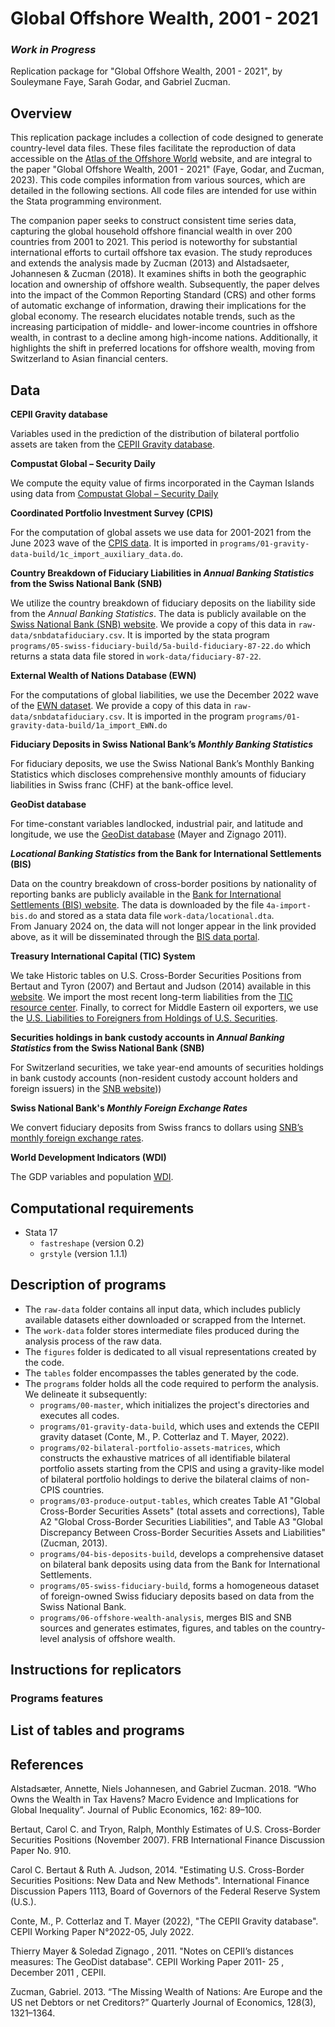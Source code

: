 # Global Offshore Wealth, 2001 - 2021 
### *Work in Progress*

Replication package for "Global Offshore Wealth, 2001 - 2021", by Souleymane Faye, Sarah Godar, and Gabriel Zucman.

## Overview 
This replication package includes a collection of code designed to generate country-level data files. These files facilitate the reproduction of data accessible on the [Atlas of the Offshore World](https://atlas-offshore.world/) website, and are integral to the paper "Global Offshore Wealth, 2001 - 2021" (Faye, Godar, and Zucman, 2023). This code compiles information from various sources, which are detailed in the following sections. All code files are intended for use within the Stata programming environment.

The companion paper seeks to construct consistent time series data, capturing the global household offshore financial wealth in over 200 countries from 2001 to 2021. This period is noteworthy for substantial international efforts to curtail offshore tax evasion. The study reproduces and extends the analysis made by Zucman (2013) and Alstadsaeter, Johannesen & Zucman (2018). It examines shifts in both the geographic location and ownership of offshore wealth. Subsequently, the paper delves into the impact of the Common Reporting Standard (CRS) and other forms of automatic exchange of information, drawing their implications for the global economy. The research elucidates notable trends, such as the increasing participation of middle- and lower-income countries in offshore wealth, in contrast to a decline among high-income nations. Additionally, it highlights the shift in preferred locations for offshore wealth, moving from Switzerland to Asian financial centers.

## Data

**CEPII Gravity database**

Variables used in the prediction of the distribution of bilateral portfolio assets are taken from the [CEPII Gravity database](http://www.cepii.fr/CEPII/en/bdd_modele/bdd_modele_item.asp?id=8).

**Compustat Global – Security Daily**

We compute the equity value of firms incorporated in the Cayman Islands using data from [Compustat Global – Security Daily](https://www.marketplace.spglobal.com/en/datasets/compustat-financials-(8))

**Coordinated Portfolio Investment Survey (CPIS)**

For the computation of global assets we use data for 2001-2021 from the June 2023 wave of the [CPIS data](https://data.imf.org/?sk=b981b4e3-4e58-467e-9b90-9de0c3367363). It is imported in `programs/01-gravity-data-build/1c_import_auxiliary_data.do`.

**Country Breakdown of Fiduciary Liabilities in *Annual Banking Statistics* from the Swiss National Bank (SNB)**

We utilize the country breakdown of fiduciary deposits on the liability side from the *Annual Banking Statistics*. The data is publicly available on the [Swiss National Bank (SNB) website](https://data.snb.ch/en/warehouse/BSTA/cube/BSTA@SNB.JAHR_UL.ABI.TRE.PAS?fromDate=1987&toDate=2022&dimSel=KONSOLIDIERUNGSSTUFE(U),INLANDAUSLAND(A,ABW,AFG,AGO,ALB,AND,ARE,ARG,ARM,AUS,AUT,AZE,BDI,BEL,BEN,BES,BFA,BGD,BGR,BHR,BHS,BIH,BLR,BLZ,BMU,BOL,BRA,BRB,BRN,BTN,BWA,CAF,CAN,CHL,CHN,CIV,CMR,COD,COG,COL,COM,CPV,CRI,CUB,CUW,CYM,CYP,CZE,DEU,DJI,DMA,DNK,DOM,DZA,ECU,EGY,ERI,ESP,EST,ETH,FIN,FJI,FLK,FRO,FSM,GAB,GBR,GEO,GGY,GHA,GIB,GIN,GMB,GNB,GNQ,GRC,GRD,GRL,GTM,GUY,HKG,HND,HRV,HTI,HUN,IDN,IMN,IND,IRL,IRN,IRQ,ISL,ISR,ITA,JAM,JEY,JOR,JPN,KAZ,KEN,KGZ,KHM,KIR,KOR,KWT,LAO,LBN,LBR,LBY,LCA,LKA,LSO,LTU,LUX,LVA,MAC,MAR,MDA,MDG,MDV,MEX,MHL,MKD,MLI,MLT,MMR,MNE,MNG,MOZ,MRT,MUS,MWI,MYS,NAM,NCL,NER,NGA,NIC,NLD,NOR,NPL,NRU,NZL,OMN,PAK,PAN,PER,PHL,PLW,PNG,POL,PRK,PRT,PRY,PSE,PYF,QAT,ROU,RUS,RWA,SAU,SDN,SEN,SGP,SHN,SLB,SLE,SLV,SMR,SOM,SRB,SSD,STP,SUR,SVK,SVN,SWE,SWZ,SXM,SYC,SYR,TAA,TCA,TCD,TGO,THA,TJK,TKM,TLS,TON,TTO,TUN,TUR,TUV,TWN,TZA,UGA,UKR,URY,USA,UZB,VAT,VCT,VEN,VNM,VUT,WLF,WSM,XVU,YEM,ZAF,ZMB,ZWE,BIZ_FR,BIZ_PU,BIZ_1Z),WAEHRUNG(U),BANKENGRUPPE(A30)). We provide a copy of this data in `raw-data/snbdatafiduciary.csv`. It is imported by the stata program `programs/05-swiss-fiduciary-build/5a-build-fiduciary-87-22.do` which returns a stata data file stored in `work-data/fiduciary-87-22`. 

**External Wealth of Nations Database (EWN)**

For the computations of global liabilities, we use the December 2022 wave of the [EWN dataset](https://www.brookings.edu/articles/the-external-wealth-of-nations-database/). We provide a copy of this data in `raw-data/snbdatafiduciary.csv`. It is imported in the program `programs/01-gravity-data-build/1a_import_EWN.do`

**Fiduciary Deposits in Swiss National Bank’s *Monthly Banking Statistics***

For fiduciary deposits, we use the Swiss National Bank’s Monthly Banking Statistics which discloses comprehensive monthly amounts of fiduciary liabilities in Swiss franc (CHF) at the bank-office level.

**GeoDist database**

For time-constant variables landlocked, industrial pair, and latitude and longitude, we use the [GeoDist database](http://www.cepii.fr/CEPII/en/bdd_modele/bdd_modele_item.asp?id=6) (Mayer and Zignago 2011).


***Locational Banking Statistics* from the Bank for International Settlements (BIS)**

Data on the country breakdown of cross-border positions by nationality of reporting banks are publicly available in the [Bank for International Settlements (BIS) website](https://www.bis.org/statistics/full_data_sets.htm). The data is downloaded by the file `4a-import-bis.do` and stored as a stata data file `work-data/locational.dta`.     
From January 2024 on, the data will not longer appear in the link provided above, as it will be disseminated through the [BIS data portal](https://data.bis.org/bulkdownload).   


**Treasury International Capital (TIC) System**

We take Historic tables on U.S. Cross-Border Securities Positions from Bertaut and Tyron (2007) and Bertaut and Judson (2014) available in this [website](https://www.federalreserve.gov/econres/ifdp/estimating-us-cross-border-securities-positions-new-data-and-new-methods.htm). We import the most recent long-term liabilities from the [TIC resource center](https://ticdata.treasury.gov/resource-center/data-chart-center/tic/Documents/slt_table1.html). Finally, to correct for Middle Eastern oil exporters, we use the [
U.S. Liabilities to Foreigners from Holdings of U.S. Securities](https://home.treasury.gov/data/treasury-international-capital-tic-system/us-liabilities-to-foreigners-from-holdings-of-us-securities).

**Securities holdings in bank custody accounts in *Annual Banking Statistics* from the Swiss National Bank (SNB)**

For Switzerland securities, we take year-end amounts of securities holdings in bank custody accounts (non-resident custody account holders and foreign issuers) in the [SNB website](https://data.snb.ch/en/topics/banken/cube/bawebedomsecwja)))

**Swiss National Bank's *Monthly Foreign Exchange Rates***

We convert fiduciary deposits from Swiss francs to dollars using [SNB’s monthly foreign exchange rates](https://data.snb.ch/fr/topics/ziredev/doc/explanations_ziredev).

**World Development Indicators (WDI)**

The GDP variables and population [WDI](https://databank.worldbank.org/source/world-development-indicators).

## Computational requirements

- Stata 17
  - `fastreshape` (version 0.2)
  - `grstyle` (version 1.1.1)

## Description of programs

- The `raw-data` folder  contains all input data, which includes publicly available datasets either downloaded or scrapped from the Internet.
- The `work-data` folder stores intermediate files produced during the analysis process of the raw data.
- The `figures` folder  is dedicated to all visual representations created by the code.
- The `tables` folder encompasses the tables generated by the code.
- The `programs` folder holds all the code required to perform the analysis. We delineate it subsequently:
  - `programs/00-master`, which initializes the project's directories and executes all codes.
  - `programs/01-gravity-data-build`, which uses and extends the CEPII gravity dataset (Conte, M., P. Cotterlaz and T. Mayer, 2022).
  - `programs/02-bilateral-portfolio-assets-matrices`, which constructs the exhaustive matrices of all identifiable bilateral portfolio assets starting from the CPIS and using a gravity-like model of bilateral portfolio holdings to derive the bilateral claims of non-CPIS countries.
  - `programs/03-produce-output-tables`, which creates Table A1 "Global Cross-Border Securities Assets" (total assets and corrections), Table A2 "Global Cross-Border Securities Liabilities", and Table A3 "Global Discrepancy Between Cross-Border Securities Assets and Liabilities" (Zucman, 2013).
  - `programs/04-bis-deposits-build`, develops a comprehensive dataset on bilateral bank deposits using data from the Bank for International Settlements.
  - `programs/05-swiss-fiduciary-build`, forms a homogeneous dataset of foreign-owned Swiss fiduciary deposits based on data from the Swiss National Bank.
  - `programs/06-offshore-wealth-analysis`, merges BIS and SNB sources and generates estimates, figures, and tables on the country-level analysis of offshore wealth.

## Instructions for replicators

### Programs features

## List of tables and programs

## References

 Alstadsæter, Annette, Niels Johannesen, and Gabriel Zucman. 2018. “Who Owns the Wealth in Tax Havens? Macro Evidence and Implications for Global Inequality”. Journal of Public Economics, 162: 89–100.

 Bertaut, Carol C. and Tryon, Ralph, Monthly Estimates of U.S. Cross-Border Securities Positions (November 2007). FRB International Finance Discussion Paper No. 910.  
 
 Carol C. Bertaut & Ruth A. Judson, 2014. "Estimating U.S. Cross-Border Securities Positions: New Data and New Methods". International Finance Discussion Papers 1113, Board of Governors of the Federal Reserve System (U.S.).   

 Conte, M., P. Cotterlaz and T. Mayer (2022), "The CEPII Gravity database". CEPII Working Paper N°2022-05, July 2022. 

 Thierry Mayer & Soledad Zignago , 2011. "Notes on CEPII’s distances measures: The GeoDist database". CEPII Working Paper 2011- 25 , December 2011 , CEPII.
 
 Zucman, Gabriel. 2013. “The Missing Wealth of Nations: Are Europe and the US net Debtors or net Creditors?” Quarterly Journal of Economics, 128(3), 1321–1364. 
